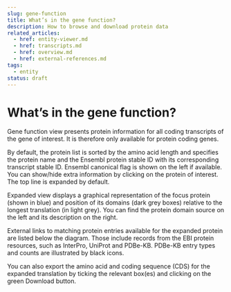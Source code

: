 ```yaml
---
slug: gene-function
title: What’s in the gene function?
description: How to browse and download protein data
related_articles:
  - href: entity-viewer.md
  - href: transcripts.md
  - href: overview.md
  - href: external-references.md
tags:
  - entity
status: draft
---
```


# What’s in the gene function?

Gene function view presents protein information for all coding transcripts of the gene of interest. It is therefore only available for protein coding genes.
 
By default, the protein list is sorted by the amino acid length and specifies the protein name and the Ensembl protein stable ID with its corresponding transcript stable ID. Ensembl canonical flag is shown on the left if available. You can show/hide extra information by clicking on the protein of interest. The top line is expanded by default.
 
Expanded view displays a graphical representation of the focus protein (shown in blue) and position of its domains (dark grey boxes) relative to the longest translation (in light grey). You can find the protein domain source on the left and its description on the right.
 
External links to matching protein entries available for the expanded protein are listed below the diagram. Those include records from the EBI protein resources, such as InterPro, UniProt and PDBe-KB. PDBe-KB entry types and counts are illustrated by black icons.
 
You can also export the amino acid and coding sequence (CDS) for the expanded translation by ticking the relevant box(es) and clicking on the green Download button.
